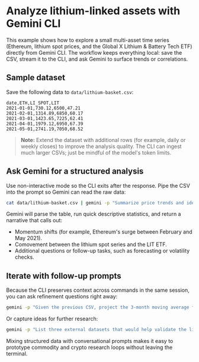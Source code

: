 # Analyze lithium-linked assets with Gemini CLI

This example shows how to explore a small multi-asset time series (Ethereum, lithium spot prices, and the Global X Lithium & Battery Tech ETF) directly from Gemini CLI. The workflow keeps everything local: save the CSV, stream it to the CLI, and ask Gemini to surface trends or correlations.

## Sample dataset

Save the following data to `data/lithium-basket.csv`:

```text
date,ETH,LI_SPOT,LIT
2021-01-01,730.12,6500,47.21
2021-02-01,1314.89,6850,60.17
2021-03-01,1423.65,7225,62.41
2021-04-01,1979.12,6950,67.39
2021-05-01,2741.19,7050,68.52
```

> **Note:** Extend the dataset with additional rows (for example, daily or weekly closes) to improve the analysis quality. The CLI can ingest much larger CSVs; just be mindful of the model's token limits.

## Ask Gemini for a structured analysis

Use non-interactive mode so the CLI exits after the response. Pipe the CSV into the prompt so Gemini can read the raw data:

```bash
cat data/lithium-basket.csv | gemini -p "Summarize price trends and identify any correlations between ETH, LI_SPOT, and LIT."
```

Gemini will parse the table, run quick descriptive statistics, and return a narrative that calls out:

- Momentum shifts (for example, Ethereum's surge between February and May 2021).
- Comovement between the lithium spot series and the LIT ETF.
- Additional questions or follow-up tasks, such as forecasting or volatility checks.

## Iterate with follow-up prompts

Because the CLI preserves context across commands in the same session, you can ask refinement questions right away:

```bash
gemini -p "Given the previous CSV, project the 3-month moving average for each column and explain the implications for 2021 demand." 
```

Or capture ideas for further research:

```bash
gemini -p "List three external datasets that would help validate the lithium demand thesis that emerged from the CSV analysis." 
```

Mixing structured data with conversational prompts makes it easy to prototype commodity and crypto research loops without leaving the terminal.
